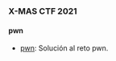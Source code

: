 ### X-MAS CTF 2021

#### pwn
- [pwn](https://github.com/g4ngli0s/CTF/blob/master/CTFXMAS2021/tabbaco_santa.md): Solución al reto pwn.
